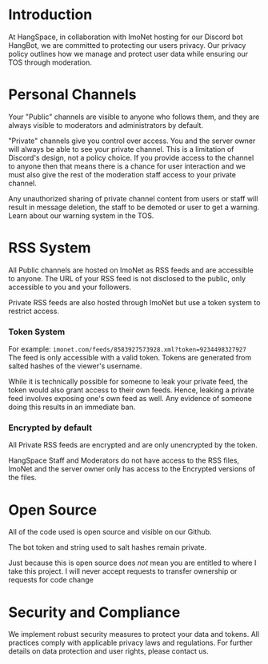 # Introduction
At HangSpace, in collaboration with ImoNet hosting for our Discord bot HangBot, we are committed to protecting our users privacy. Our privacy policy outlines how we manage and protect user data while ensuring our TOS through moderation.

# Personal Channels
Your "Public" channels are visible to anyone who follows them, and they are always visible to moderators and administrators by default.

"Private" channels give you control over access. You and the server owner will always be able to see your private channel. This is a limitation of Discord's design, not a policy choice. If you provide access to the channel to anyone then that means there is a chance for user interaction and we must also give the rest of the moderation staff access to your private channel.

Any unauthorized sharing of private channel content from users or staff will result in message deletion, the staff to be demoted or user to get a warning. Learn about our warning system in the TOS.

# RSS System
All Public channels are hosted on ImoNet as RSS feeds and are accessible to anyone. The URL of your RSS feed is not disclosed to the public, only accessible to you and your followers.

Private RSS feeds are also hosted through ImoNet but use a token system to restrict access. 

### Token System
For example:
`imonet.com/feeds/8583927573928.xml?token=9234498327927`
The feed is only accessible with a valid token. Tokens are generated from salted hashes of the viewer's username.

While it is technically possible for someone to leak your private feed, the token would also grant access to their own feeds. Hence, leaking a private feed involves exposing one's own feed as well. Any evidence of someone doing this results in an immediate ban.

### Encrypted by default

All Private RSS feeds are encrypted and are only unencrypted by the token.

HangSpace Staff and Moderators do not have access to the RSS files, ImoNet and the server owner only has access to the Encrypted versions of the files.

# Open Source
All of the code used is open source and visible on our Github.

The bot token and string used to salt hashes remain private.

Just because this is open source does *not* mean you are entitled to where I take this project. I will never accept requests to transfer ownership or requests for code change

# Security and Compliance
We implement robust security measures to protect your data and tokens. All practices comply with applicable privacy laws and regulations. For further details on data protection and user rights, please contact us.